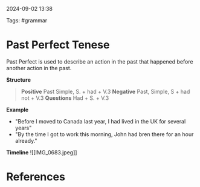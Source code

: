 2024-09-02 13:38

Tags: #grammar 

# Past Perfect Tenese

Past Perfect is used to describe an action in the past that happened before another action in the past.

**Structure**
> **Positive** Past Simple, S. + had + V.3
> **Negative** Past, Simple, S + had not + V.3
> **Questions** Had + S. + V.3 

**Example**
- "Before I moved to Canada last year, I had lived in the UK for several years"
- "By the time I got to work this morning, John had bren there for an hour already."

**Timeline**
![[IMG_0683.jpeg]]
# References